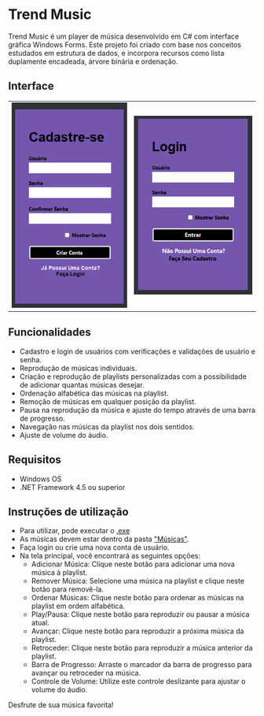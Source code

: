 # Trend Music


Trend Music é um player de música desenvolvido em C# com interface gráfica Windows Forms. Este projeto foi criado com base nos conceitos estudados em estrutura de dados, e incorpora recursos como lista duplamente encadeada, árvore binária e ordenação.

## Interface
<table>
  <tr>
     <td>
      <img src="https://github.com/gabriellaxdantas/TrendMusic/blob/8abe41b6691c318243be11a2ba92b900ca5ed653/imgs/trendMusic03.png" alt="Cadastro">
    </td>
    <td>
      <img src="https://github.com/gabriellaxdantas/TrendMusic/blob/a1639f50547d3c8a56b1533dea8bb34dfdc4cd8c/imgs/trendMusic02.png" alt="Login">
    </td>
  </tr>
</table>

## Funcionalidades
- Cadastro e login de usuários com verificações e validações de usuário e senha.
- Reprodução de músicas individuais.
- Criação e reprodução de playlists personalizadas com a possibilidade de adicionar quantas músicas desejar.
- Ordenação alfabética das músicas na playlist.
- Remoção de músicas em qualquer posição da playlist.
- Pausa na reprodução da música e ajuste do tempo através de uma barra de progresso.
- Navegação nas músicas da playlist nos dois sentidos.
- Ajuste de volume do áudio.

## Requisitos
- Windows OS
- .NET Framework 4.5 ou superior
## Instruções de utilização
- Para utilizar, pode executar o <a href="/codigo/src/Player Media/bin/Debug/Player Media.exe">.exe</a>
- As músicas devem estar dentro da pasta <a href="/codigo/src/Player Media/bin/Debug/Músicas">"Músicas"</a>.
- Faça login ou crie uma nova conta de usuário.
- Na tela principal, você encontrará as seguintes opções:
    - Adicionar Música: Clique neste botão para adicionar uma nova música à playlist.
    - Remover Música: Selecione uma música na playlist e clique neste botão para removê-la.
    - Ordenar Músicas: Clique neste botão para ordenar as músicas na playlist em ordem alfabética.
    - Play/Pausa: Clique neste botão para reproduzir ou pausar a música atual.
    - Avançar: Clique neste botão para reproduzir a próxima música da playlist.
    - Retroceder: Clique neste botão para reproduzir a música anterior da playlist.
    - Barra de Progresso: Arraste o marcador da barra de progresso para avançar ou retroceder na música.
    - Controle de Volume: Utilize este controle deslizante para ajustar o volume do áudio.

Desfrute de sua música favorita!

